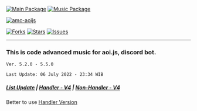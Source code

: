 [![Main Package](https://img.shields.io/badge/aoi.js-5.5.0-blue?style=for-the-badge&logo=npm)](https://www.npmjs.com/package/aoi.js)
[![Music Package](https://img.shields.io/badge/@akarui/aoi.music-DEV-purple?style=for-the-badge&logo=github)](https://github.com/AkaruiDevelopment/music)


[![amc-aoijs](https://github-readme-stats.vercel.app/api/pin/?username=greenvgjr&repo=amc-aoijs&theme=dark)](https://github.com/GreenVGJR/amc-aoijs)<br/>

[![Forks](https://img.shields.io/github/forks/GreenVGJR/amc-aoijs?style=social)](https://github.com/GreenVGJR/amc-aoijs) [![Stars](https://img.shields.io/github/stars/GreenVGJR/amc-aoijs?style=social)](https://github.com/GreenVGJR/amc-aoijs) [![Issues](https://img.shields.io/github/issues/GreenVGJR/amc-aoijs?style=social)](https://github.com/GreenVGJR/amc-aoijs/issues)
___
### This is code advanced music for aoi.js, discord bot.

```
Ver. 5.2.0 - 5.5.0

Last Update: 06 July 2022 - 23:34 WIB
```
##### [List Update](https://pastebin.com/raw/r2cnXCXt) | [Handler - V4](https://github.com/GreenVGJR/amc-aoijs/tree/handler-v4) | [Non-Handler - V4](https://github.com/GreenVGJR/amc-aoijs/tree/non-handler-v4)

Better to use [Handler Version](https://github.com/GreenVGJR/amc-aoijs/tree/handler-v5)
